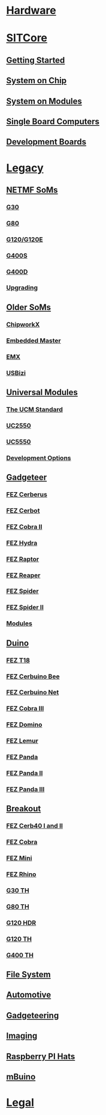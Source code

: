 # [Hardware](intro.md)

# [SITCore](sitcore/intro.md)
## [Getting Started](sitcore/getting-started.md)
## [System on Chip](sitcore/soc.md)
## [System on Modules](sitcore/som.md)
## [Single Board Computers](sitcore/sbc.md)
## [Development Boards](sitcore/dev.md)

# [Legacy](legacy/intro.md)

## [NETMF SoMs](netmf/intro.md)
### [G30](netmf/g30.md)
### [G80](netmf/g80.md)
### [G120/G120E](netmf/g120.md)
### [G400S](netmf/g400s.md)
### [G400D](netmf/g400d.md)
### [Upgrading](netmf/upgrade.md)

## [Older SoMs](legacy/som.md)
### [ChipworkX](netmf/chipworkx.md)
### [Embedded Master](netmf/embedded-master.md)
### [EMX](netmf/emx.md)
### [USBizi](netmf/usbizi.md)

## [Universal Modules](ucm/intro.md)
### [The UCM Standard](ucm/standard.md)
### [UC2550](ucm/uc2550.md)
### [UC5550](ucm/uc5550.md)
### [Development Options](ucm/development-options.md)

## [Gadgeteer](gadgeteer/intro.md)
### [FEZ Cerberus](gadgeteer/fez-cerberus.md)
### [FEZ Cerbot](gadgeteer/fez-cerbot.md)
### [FEZ Cobra II](gadgeteer/fez-cobra-ii.md)
### [FEZ Hydra](gadgeteer/fez-hydra.md)
### [FEZ Raptor](gadgeteer/fez-raptor.md)
### [FEZ Reaper](gadgeteer/fez-reaper.md)
### [FEZ Spider](gadgeteer/fez-spider.md)
### [FEZ Spider II](gadgeteer/fez-spider-ii.md)
### [Modules](gadgeteer/modules.md)

## [Duino](duino/intro.md)
### [FEZ T18](duino/fez-t18.md)
### [FEZ Cerbuino Bee](duino/fez-cerbuino-bee.md)
### [FEZ Cerbuino Net](duino/fez-cerbuino-net.md)
### [FEZ Cobra III](duino/fez-cobra-iii.md)
### [FEZ Domino](duino/fez-domino.md)
### [FEZ Lemur](duino/fez-lemur.md)
### [FEZ Panda](duino/fez-panda.md)
### [FEZ Panda II](duino/fez-panda-ii.md)
### [FEZ Panda III](duino/fez-panda-iii.md)

## [Breakout](breakout/intro.md)
### [FEZ Cerb40 I and II](breakout/fez-cerb40.md)
### [FEZ Cobra](breakout/fez-cobra.md)
### [FEZ Mini](breakout/fez-mini.md)
### [FEZ Rhino](breakout/fez-rhino.md)
### [G30 TH](breakout/g30-th.md)
### [G80 TH](breakout/g80-th.md)
### [G120 HDR](breakout/g120-hdr.md)
### [G120 TH](breakout/g120-th.md)
### [G400 TH](breakout/g400-th.md)

## [File System](filesystem/intro.md)
## [Automotive](automotive.md)
## [Gadgeteering](gadgeteering.md)
## [Imaging](imaging.md)
## [Raspberry PI Hats](raspberrypi-hats.md)
## [mBuino](mbuino.md)

# [Legal](../hardware/legal.md)
